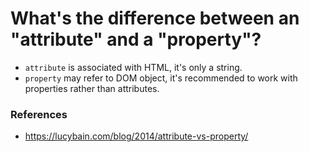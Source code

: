 # What's the difference between an "attribute" and a "property"?
 - `attribute` is associated with HTML, it's only a string.
 - `property` may refer to DOM object, it's recommended to work with properties rather than attributes.
 
 ### References
  - https://lucybain.com/blog/2014/attribute-vs-property/
